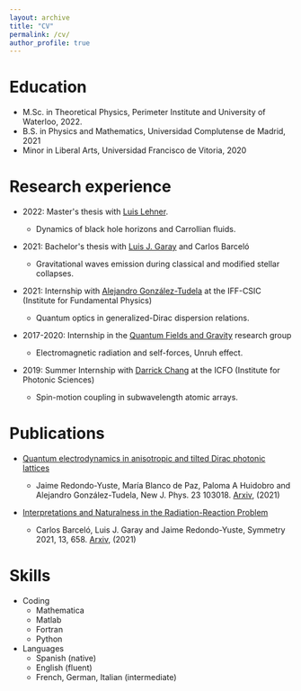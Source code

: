 ```yaml
---
layout: archive
title: "CV"
permalink: /cv/
author_profile: true
---
```



Education
======

* M.Sc. in Theoretical Physics, Perimeter Institute and University of Waterloo, 2022.
* B.S. in Physics and Mathematics, Universidad Complutense de Madrid, 2021
* Minor in Liberal Arts, Universidad Francisco de Vitoria, 2020

Research experience
======
* 2022: Master's thesis with [Luis Lehner](https://perimeterinstitute.ca/people/luis-lehner). 
    * Dynamics of black hole horizons and Carrollian fluids.  

* 2021: Bachelor's thesis with [Luis J. Garay](https://sites.google.com/site/luisjgaray/home) and Carlos Barceló
    * Gravitational waves emission during classical and modified stellar collapses. 
    
* 2021: Internship with [Alejandro González-Tudela](https://sites.google.com/view/gonzaleztudela) at the IFF-CSIC (Institute for Fundamental Physics)
    * Quantum optics in generalized-Dirac dispersion relations. 
    
* 2017-2020: Internship in the [Quantum Fields and Gravity](https://sites.google.com/view/qfg-group) research group
    * Electromagnetic radiation and self-forces, Unruh effect. 
    
* 2019: Summer Internship with [Darrick Chang](https://www.icfo.eu/lang/research/groups/member-details?gid=35&people_id=665) at the ICFO (Institute for Photonic Sciences)
    * Spin-motion coupling in subwavelength atomic arrays. 

Publications
======
* [Quantum electrodynamics in anisotropic and tilted Dirac photonic lattices](https://iopscience.iop.org/article/10.1088/1367-2630/ac27e0/meta)
    * Jaime Redondo-Yuste, María Blanco de Paz, Paloma A Huidobro and Alejandro González-Tudela, New J. Phys. 23 103018. [Arxiv](https://arxiv.org/abs/2106.10743), (2021)
    
* [Interpretations and Naturalness in the Radiation-Reaction Problem](https://www.mdpi.com/2073-8994/13/4/658)
    * Carlos Barceló, Luis J. Garay and Jaime Redondo-Yuste, Symmetry 2021, 13, 658. [Arxiv](https://arxiv.org/abs/2005.08725), (2021)

Skills
======
* Coding
    * Mathematica
    * Matlab
    * Fortran
    * Python
* Languages
  * Spanish (native)
  * English (fluent)
  * French, German, Italian (intermediate)